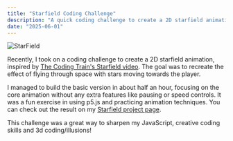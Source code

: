 ```yaml
---
title: "Starfield Coding Challenge"
description: "A quick coding challenge to create a 2D starfield animation."
date: "2025-06-01"
---
```


![StarField](/images/starfield.png)

Recently, I took on a coding challenge to create a 2D starfield animation, inspired by [The Coding Train's Starfield video](https://www.youtube.com/watch?v=17WoOqgXsRM&list=PLRqwX-V7Uu6ZiZxtDDRCi6uhfTH4FilpH&index=1). The goal was to recreate the effect of flying through space with stars moving towards the player.

I managed to build the basic version in about half an hour, focusing on the core animation without any extra features like pausing or speed controls. It was a fun exercise in using p5.js and practicing animation techniques. You can check out the result on my [Starfield project page](/projects/project-6/starfield).

This challenge was a great way to sharpen my JavaScript, creative coding skills and 3d coding/illusions!